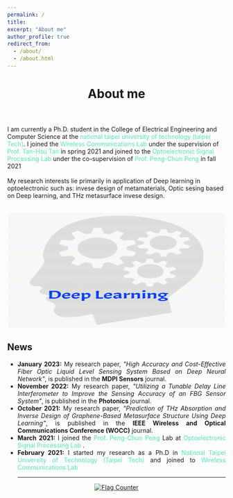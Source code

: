 ```yaml
---
permalink: /
title:
excerpt: "About me"
author_profile: true
redirect_from:
  - /about/
  - /about.html
---
```


<header class="post-header">
<h1 class="post-title">About me </h1>
</header>
<p> I am currently a Ph.D. student in the College of Electrical Engineering and Computer Science at the <a href="https://www-en.ntut.edu.tw/" target="\_blank" style="color: #57E5B6; text-decoration:none">  national taipei university of technology (taipei Tech)</a>. I joined the <a href="https://labs.ee.ntut.edu.tw/lab416/" target="\_blank" style="color: #57E5B6; text-decoration:none">  Wireless Communications Lab </a>  under the supervision of <a href="https://www.ee.ntut.edu.tw/English/teacher/teacher2.php?tsn=43" target="\_blank" style="color: #57E5B6; text-decoration:none">  Prof. Tan-Hsu Tan</a> in spring 2021 and joined to the <a href="https://eo.ntut.edu.tw/p/412-1069-12931.php?Lang=zh-tw" target="\_blank" style="color: #57E5B6; text-decoration:none">  Optoelectronic Signal Processing Lab </a>  under the co-supervision of <a href="https://scholar.google.com/citations?hl=en&user=H_iNBAgAAAAJ" target="\_blank" style="color: #57E5B6; text-decoration:none">  Prof. Peng-Chun Peng </a> in fall 2021  <br> <br>
My research interests lie primarily in application of Deep learning in optoelectronic such as: invese design of metamaterials, Optic sesing based on Deep learning, and THz metasurface invese design. <br> <br>
<!--I also enjoyed working as a machine learning engineer intern in <a href="https://pranaq.com/" target="\_blank" style="color: #57E5B6; text-decoration:none">  PranaQ</a>. Before joining NTHU, I got my bachelor's degree in  Electrical Engineering from the University of Guilan after doing some work in signal processing and optical wireless communications. <br> <br> -->

<p align="center">
  <img width="500" height="265" src="https://github.com/ErfanDejband/ErfanDejband.github.io/blob/master/images/about_gif.gif?raw=true">
</p>
 
<div class="News">
<h2><i class='fas fa-newspaper'></i>News</h2>
        <ul>
          <li align="justify"><i class='fas fa-pen-alt'></i><b> January  2023:</b> My research paper, <i>"High Accuracy and Cost-Effective Fiber Optic Liquid Level Sensing System Based on Deep Neural Network"</i>, is published in the <b>MDPI Sensors</b> journal. </li>
          <li align="justify"><i class='fas fa-pen-alt'></i><b> November 2022:</b> My research paper, <i>"Utilizing a Tunable Delay Line Interferometer to Improve the Sensing Accuracy of an FBG Sensor System"</i>, is published in the <b>Photonics</b> journal. </li>
          <li align="justify"><i class='fas fa-pen-alt'></i><b> October 2021:</b> My research paper, <i>"Prediction of THz Absorption and Inverse Design of Graphene-Based Metasurface Structure Using Deep Learning"</i>, is published in the <b>IEEE Wireless and Optical Communications Conference (WOCC)</b> journal. </li>
           <li align="justify"><i class='fas fa-graduation-cap'></i><b> March 2021:</b> I joined the <a href="https://scholar.google.com/citations?hl=en&user=H_iNBAgAAAAJ" style="color: #57E5B6; text-decoration:none;" target="\_blank">Prof. Peng-Chun Peng </a> Lab at <a href="https://eo.ntut.edu.tw/p/412-1069-12931.php?Lang=zh-tw" target="\_blank" style="color: #57E5B6; text-decoration:none">  Optoelectronic Signal Processing Lab </a>. </li>
          <li align="justify"><i class='fas fa-graduation-cap'></i><b> February 2021:</b> I started my research as a Ph.D in <a href="https://www.ntut.edu.tw" style="color: #57E5B6; text-decoration:none;" target="\_blank">National Taipei University of Technology (Taipei Tech)</a> and joined to <a href="https://labs.ee.ntut.edu.tw/lab416/" style="color: #57E5B6; text-decoration:none;" target="\_blank">Wireless Communications Lab</a> </li>

          
<hr/>
</ul>
</div>
    
 
<!--<p align="center">
  <img width="400" height="93" src="https://user-images.githubusercontent.com/107177894/173854088-79b62910-4180-4df9-b1b4-56420e6ff53e.png">
</p>-->

  <p align="center">
  <a href="https://info.flagcounter.com/Wzvz"><img src="https://s01.flagcounter.com/count2/Wzvz/bg_FFFFFF/txt_000000/border_CCCCCC/columns_5/maxflags_100/viewers_0/labels_1/pageviews_0/flags_0/percent_0/" alt="Flag Counter" border="0"></a>
    </p>
